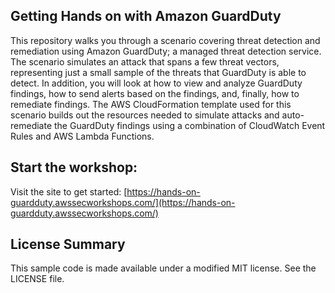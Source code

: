 ## Getting Hands on with Amazon GuardDuty

This repository walks you through a scenario covering threat detection and remediation using Amazon GuardDuty; a managed threat detection service. The scenario simulates an attack that spans a few threat vectors, representing just a small sample of the threats that GuardDuty is able to detect. In addition, you will look at how to view and analyze GuardDuty findings, how to send alerts based on the findings, and, finally, how to remediate findings. The AWS CloudFormation template used for this scenario builds out the resources needed to simulate attacks and auto-remediate the GuardDuty findings using a combination of CloudWatch Event Rules and AWS Lambda Functions.

## Start the workshop:

Visit the site to get started: [https://hands-on-guardduty.awssecworkshops.com/](https://hands-on-guardduty.awssecworkshops.com/)

## License Summary

This sample code is made available under a modified MIT license. See the LICENSE file.
